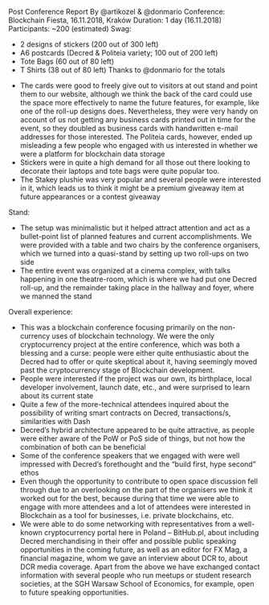 Post Conference Report
By @artikozel & @donmario
Conference:
Blockchain Fiesta, 16.11.2018, Kraków
Duration:
1 day (16.11.2018)
Participants:
~200 (estimated)
Swag:
- 2 designs of stickers (200 out of 300 left)
- A6 postcards (Decred & Politeia variety; 100 out of 200 left)
- Tote Bags (60 out of 80 left)
- T Shirts (38 out of 80 left)
Thanks to @donmario for the totals


*	The cards were good to freely give out to visitors at out stand and point them to our website, although we think the back of the card could use the space more effectively to name the future features, for example, like one of the roll-up designs does. Nevertheless, they were very handy on account of us not getting any business cards printed out in time for the event, so they doubled as business cards with handwritten e-mail addresses for those interested. The Politeia cards, however, ended up misleading a few people who engaged with us interested in whether we were a platform for blockchain data storage
*	Stickers were in quite a high demand for all those out there looking to decorate their laptops and tote bags were quite popular too.
*	The Stakey plushie was very popular and several people were interested in it, which leads us to think it might be a premium giveaway item at future appearances or a contest giveaway

Stand:
*	The setup was minimalistic but it helped attract attention and act as a bullet-point list of planned features and current accomplishments. We were provided with a table and two chairs by the conference organisers, which we turned into a quasi-stand by setting up two roll-ups on two side
*	The entire event was organized at a cinema complex, with talks happening in one theatre-room, which is where we had put one Decred roll-up, and the remainder taking place in the hallway and foyer, where we manned the stand

Overall experience:
*	This was a blockchain conference focusing primarily on the non-currency uses of blockchain technology. We were the only cryptocurrency project at the entire conference, which was both a blessing and a curse: people were either quite enthusiastic about the Decred had to offer or quite skeptical about it, having seemingly moved past the cryptocurrency stage of Blockchain development.
*	People were interested if the project was our own, its birthplace, local developer involvement, launch date, etc., and were surprised to learn about its current state
*	Quite a few of the more-technical attendees inquired about the possibility of writing smart contracts on Decred, transactions/s, similarities with Dash
*	Decred’s hybrid architecture appeared to be quite attractive, as people were either aware of the PoW or PoS side of things, but not how the combination of both can be beneficial
*	Some of the conference speakers that we engaged with were well impressed with Decred’s forethought and the “build first, hype second” ethos
*	Even though the opportunity to contribute to open space discussion fell through due to an overlooking on the part of the organisers we think it worked out for the best, because during that time we were able to engage with more attendees and a lot of attendees were interested in Blockchain as a tool for businesses, i.e. private blockchains, etc.
*	We were able to do some networking with representatives from a well-known cryptocurrency portal here in Poland – BitHub.pl, about including Decred merchandising in their offer and possible public speaking opportunities in the coming future, as well as an editor for FX Mag, a financial magazine, whom we gave an interview about DCR to, about DCR media coverage. Apart from the above we have exchanged contact information with several people who run meetups or student research societies, at the SGH Warsaw School of Economics, for example, open to future speaking opportunities.
